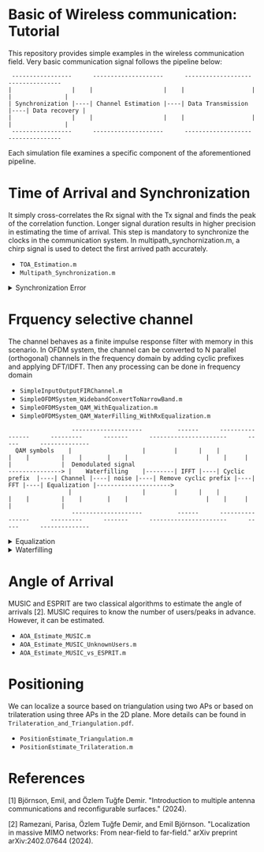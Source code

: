 # Basic of Wireless communication: Tutorial
This repository provides simple examples in the wireless communication field. Very basic communication signal follows the pipeline below:
```
 -----------------      --------------------      -------------------      ---------------
|                 |    |                    |    |                   |    |               |
| Synchronization |----| Channel Estimation |----| Data Transmission |----| Data recovery |
|                 |    |                    |    |                   |    |               |
 -----------------      --------------------      -------------------      ---------------

```
Each simulation file examines a specific component of the aforementioned pipeline.

# Time of Arrival and Synchronization
It simply cross-correlates the Rx signal with the Tx signal and finds the peak of the correlation function. Longer signal duration results in higher precision in estimating the time of arrival. This step is mandatory to synchronize the clocks in the communication system. In multipath_synchornization.m, a chirp signal is used to detect the first arrived path accurately.

- `TOA_Estimation.m`
- `Multipath_Synchronization.m`

<details>
 <summary> Synchronization Error </summary>
  If the transmitter and receiver are not synchronized, the receiver can not correctly demodulate the signal. The following code demonstrates this phenomenon:
 
  - `SynchronizationError.m`
</details>
  
# Frquency selective channel
The channel behaves as a finite impulse response filter with memory in this scenario. In OFDM system, the channel can be converted to N parallel (orthogonal) channels in the frequency domain by adding cyclic prefixes and applying DFT/IDFT. Then any processing can be done in frequency domain 
- `SimpleInputOutputFIRChannel.m`
- `SimpleOFDMSystem_WidebandConvertToNarrowBand.m`
- `SimpleOFDMSystem_QAM_WithEqualization.m`
- `SimpleOFDMSystem_QAM_WaterFilling_WithRxEqualization.m`
```
                  --------------------          ------      ----------------      ---------      -------      ----------------------      -----      --------------
  QAM symbols    |                    |        |      |    |                |    |         |    |       |    |                      |    |     |    |              |  Demodulated signal
---------------> |    Waterfilling    |--------| IFFT |----| Cyclic prefix  |----| Channel |----| noise |----| Remove cyclic prefix |----| FFT |----| Equalization |--------------------->
                 |                    |        |      |    |                |    |         |    |       |    |                      |    |     |    |              |
                  --------------------          ------      ----------------      ---------      -------      ----------------------      -----      --------------
```
<details>
  <summary> Equalization</summary>
  
  - Zero-Forcing: It inverses the channel effect such that the combined effect of the channel and equalizer leads to the identity operation (interference cancellation). However, it does not account for possible noise amplification. It is effective when the channel matrix is full-rank. The noise amplification happens when the channel is in deep fade where the singular value of channel matrix **H** is low, resulting in large element values of the inverted matrix. 
    
  - Matched Filtering: Maximize the SNR, but it does not consider the possible interference.

  - Minimum Mean Squared Error: It is balancing MF and ZF. In high SNR, it converges to ZF; in low interference, it converges to MF.
    
      - **NOTE:** Adding noise power inside the inversion operation suppresses the noise if the channel is in deep fade.
</details>

<details>
  <summary> Waterfilling </summary>
  
- `waterfilling.m` compute assigned power using bisection 
  
- `functionwaterfilling.m` follows the approach explained in [1, section 3.4]
</details>

# Angle of Arrival 
MUSIC and ESPRIT are two classical algorithms to estimate the angle of arrivals [2]. MUSIC requires to know the number of users/peaks in advance. However, it can be estimated.
- `AOA_Estimate_MUSIC.m`
- `AOA_Estimate_MUSIC_UnknownUsers.m`
- `AOA_Estimate_MUSIC_vs_ESPRIT.m`

# Positioning
We can localize a source based on triangulation using two APs or based on trilateration using three APs in the 2D plane. More details can be found in `Trilateration_and_Triangulation.pdf`.
- `PositionEstimate_Triangulation.m`
- `PositionEstimate_Trilateration.m`

  
# References
[1] Björnson, Emil, and Özlem Tuğfe Demir. "Introduction to multiple antenna communications and reconfigurable surfaces." (2024). 

[2] Ramezani, Parisa, Özlem Tuğfe Demir, and Emil Björnson. "Localization in massive MIMO networks: From near-field to far-field." arXiv preprint arXiv:2402.07644 (2024).
